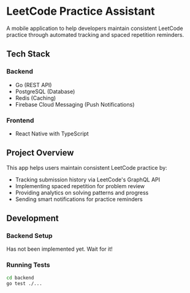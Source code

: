# LeetCode Practice Assistant

A mobile application to help developers maintain consistent LeetCode practice through automated tracking and spaced repetition reminders.

## Tech Stack

### Backend
- Go (REST API)
- PostgreSQL (Database)
- Redis (Caching)
- Firebase Cloud Messaging (Push Notifications)

### Frontend
- React Native with TypeScript

## Project Overview

This app helps users maintain consistent LeetCode practice by:
- Tracking submission history via LeetCode's GraphQL API
- Implementing spaced repetition for problem review
- Providing analytics on solving patterns and progress
- Sending smart notifications for practice reminders

## Development

### Backend Setup
Has not been implemented yet. Wait for it!

### Running Tests
```bash
cd backend
go test ./...